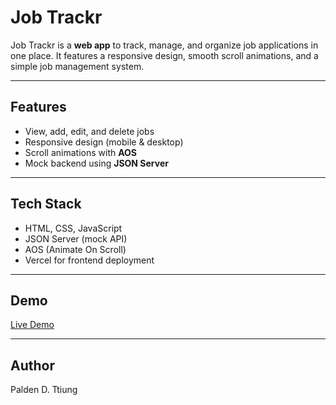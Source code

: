 # Job Trackr

Job Trackr is a **web app** to track, manage, and organize job applications in one place. It features a responsive design, smooth scroll animations, and a simple job management system.

---

## Features

- View, add, edit, and delete jobs
- Responsive design (mobile & desktop)
- Scroll animations with **AOS**
- Mock backend using **JSON Server**

---

## Tech Stack

- HTML, CSS, JavaScript
- JSON Server (mock API)
- AOS (Animate On Scroll)
- Vercel for frontend deployment

---

## Demo

[Live Demo](https://job-trackr-sigma.vercel.app/)

---

## Author

Palden D. Ttiung
